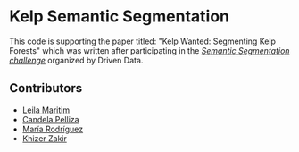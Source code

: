 # Kelp Semantic Segmentation
This code is supporting the paper titled: "Kelp Wanted: Segmenting Kelp Forests" which was written after participating in the [*Semantic Segmentation challenge*](https://www.drivendata.org/competitions/255/kelp-forest-segmentation/page/791/) organized by Driven Data.


## Contributors
* [Leila Maritim](https://chepkemoileila39.wixsite.com/leila-maritim)
* [Candela Pelliza](https://candelasolpelliza.com/)
* [María Rodríguez](https://mariarodriguezn.github.io/)
* [Khizer Zakir](https://khizerzakir.com/)
